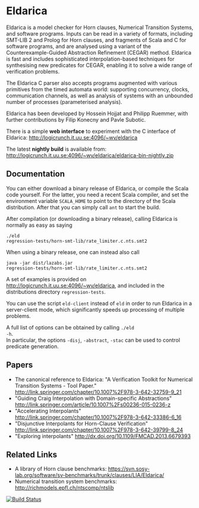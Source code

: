 Eldarica
========

Eldarica is a model checker for Horn clauses, Numerical Transition
Systems, and software programs. Inputs can be read in a variety of
formats, including SMT-LIB 2 and Prolog for Horn clauses, and fragments of
Scala and C for software programs, and are analysed using a variant of the
Counterexample-Guided Abstraction
Refinement (CEGAR) method. Eldarica is fast and includes sophisticated
interpolation-based techniques for synthesising new predicates for
CEGAR, enabling it to solve a wide range of verification problems.

The Eldarica C parser also accepts programs augmented with various primitives
from the timed automata world: supporting concurrency, clocks, communication
channels, as well as analysis of systems with an unbounded number of
processes (parameterised analysis).

Eldarica has been developed by Hossein Hojjat and Philipp Ruemmer,
with further contributions by Filip Konecny and Pavle Subotic.

There is a simple **web interface** to experiment with the C interface
of Eldarica:
http://logicrunch.it.uu.se:4096/~wv/eldarica

The latest **nightly build** is available from: http://logicrunch.it.uu.se:4096/~wv/eldarica/eldarica-bin-nightly.zip

Documentation
-------------

You can either download a binary release of Eldarica, or compile the Scala
code yourself. For the latter, you need a recent Scala compiler, and set
the environment variable <code>SCALA_HOME</code> to point to the directory of the Scala
distribution. After that you can simply call <code>ant</code> to start
the build.

After compilation (or downloading a binary release), calling Eldarica
is normally as easy as saying

  <code>./eld regression-tests/horn-smt-lib/rate_limiter.c.nts.smt2</code>

When using a binary release, one can instead also call

  <code>java -jar dist/lazabs.jar regression-tests/horn-smt-lib/rate_limiter.c.nts.smt2</code>

A set of examples is provided on http://logicrunch.it.uu.se:4096/~wv/eldarica, and included
in the distributions directory <code>regression-tests</code>.

You can use the script <code>eld-client</code> instead of
<code>eld</code> in order to run Eldarica in a server-client mode,
which significantly speeds up processing of multiple problems.

A full list of options can be obtained by calling <code>./eld
-h</code>.<br> In particular, the options <code>-disj</code>,
<code>-abstract</code>, <code>-stac</code> can be used to control
predicate generation.

Papers
------

* The canonical reference to Eldarica:
  "A Verification Toolkit for Numerical Transition Systems - Tool Paper."
  http://link.springer.com/chapter/10.1007%2F978-3-642-32759-9_21
* "Guiding Craig Interpolation with Domain-specific Abstractions"
  http://link.springer.com/article/10.1007%2Fs00236-015-0236-z
* "Accelerating Interpolants"
  http://link.springer.com/chapter/10.1007%2F978-3-642-33386-6_16
* "Disjunctive Interpolants for Horn-Clause Verification"
  http://link.springer.com/chapter/10.1007%2F978-3-642-39799-8_24
* "Exploring interpolants"
  http://dx.doi.org/10.1109/FMCAD.2013.6679393

Related Links
-------------

* A library of Horn clause benchmarks:
  https://svn.sosy-lab.org/software/sv-benchmarks/trunk/clauses/LIA/Eldarica/
* Numerical transition system benchmarks:
  http://richmodels.epfl.ch/ntscomp/ntslib

[![Build Status](https://travis-ci.org/uuverifiers/eldarica.svg?branch=master)](https://travis-ci.org/uuverifiers/eldarica)
